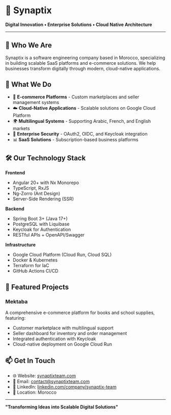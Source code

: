 # 🚀 Synaptix

**Digital Innovation • Enterprise Solutions • Cloud Native Architecture**

---

## 👋 Who We Are

Synaptix is a software engineering company based in Morocco, specializing in building scalable SaaS platforms and e-commerce solutions. We help businesses transform digitally through modern, cloud-native applications.

## 💼 What We Do

- 🛒 **E-commerce Platforms** - Custom marketplaces and seller management systems
- ☁️ **Cloud-Native Applications** - Scalable solutions on Google Cloud Platform
- 🌍 **Multilingual Systems** - Supporting Arabic, French, and English markets
- 🔐 **Enterprise Security** - OAuth2, OIDC, and Keycloak integration
- 📊 **SaaS Solutions** - Subscription-based business platforms

## 🛠️ Our Technology Stack

**Frontend**
- Angular 20+ with Nx Monorepo
- TypeScript, RxJS
- Ng-Zorro (Ant Design)
- Server-Side Rendering (SSR)

**Backend**
- Spring Boot 3+ (Java 17+)
- PostgreSQL with Liquibase
- Keycloak for Authentication
- RESTful APIs + OpenAPI/Swagger

**Infrastructure**
- Google Cloud Platform (Cloud Run, Cloud SQL)
- Docker & Kubernetes
- Terraform for IaC
- GitHub Actions CI/CD

## 🌟 Featured Projects

### Mektaba
A comprehensive e-commerce platform for books and school supplies, featuring:
- Customer marketplace with multilingual support
- Seller dashboard for inventory and order management
- Integrated authentication with Keycloak
- Cloud-native deployment on Google Cloud Run

## 📫 Get In Touch

- 🌐 Website: [synaptixteam.com](https://synaptixteam.com)
- 📧 Email: contact@synaptixteam.com
- 💼 LinkedIn: [linkedin.com/company/synaptix-team](https://linkedin.com/company/synaptix-team)
- 📍 Location: Morocco

---

**"Transforming Ideas into Scalable Digital Solutions"**
